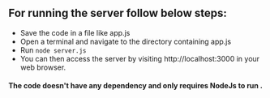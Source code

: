## For running the server follow below steps: 
- Save the code in a file like app.js
- Open a terminal and navigate to the directory containing app.js
- Run `node server.js`
- You can then access the server by visiting http://localhost:3000 in your web browser.

#### The code doesn't have any dependency and only requires NodeJs to run .